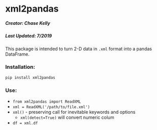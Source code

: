 # xml2pandas

##### Creator: Chase Kelly
##### Last Updated: 7/2019

This package is intended to turn 2-D data in `.xml` format into a pandas DataFrame.

### Installation:

`pip install xml2pandas`

### Use:

- `from xml2pandas import ReadXML`
- `xml = ReadXML('/path/to/file.xml')`
- `xml()` - preserving call for inevitable keywords and options
    - `xml(detect=True)` will convert numeric colum
- `df = xml.df`


